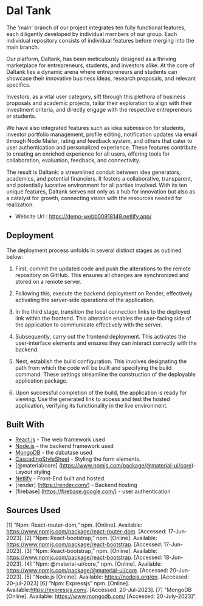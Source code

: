 # Dal Tank

The 'main' branch of our project integrates ten fully functional features, each diligently developed by individual members of our group. Each individual repository consists of individual features before merging into the main branch.

Our platform, Daltank, has been meticulously designed as a thriving marketplace for entrepreneurs, students, and investors alike. At the core of Daltank lies a dynamic arena where entrepreneurs and students can showcase their innovative business ideas, research proposals, and relevant specifics.

Investors, as a vital user category, sift through this plethora of business proposals and academic projects, tailor their exploration to align with their investment criteria, and directly engage with the respective entrepreneurs or students.

We have also integrated features such as idea submission for students, investor portfolio management, profile editing, notification updates via email through Node Mailer, rating and feedback system, and others that cater to user authentication and personalized experience. These features contribute to creating an enriched experience for all users, offering tools for collaboration, evaluation, feedback, and connectivity.

The result is Daltank: a streamlined conduit between idea generators, academics, and potential financiers. It fosters a collaborative, transparent, and potentially lucrative environment for all parties involved. With its ten unique features, Daltank serves not only as a hub for innovation but also as a catalyst for growth, connecting vision with the resources needed for realization.

- Website Url : <https://demo-webb00918149.netlify.app/>

## Deployment

The deployment process unfolds in several distinct stages as outlined below:

1. First, commit the updated code and push the alterations to the remote repository on GitHub. This ensures all changes are synchronized and stored on a remote server.

2. Following this, execute the backend deployment on Render, effectively activating the server-side operations of the application.

3. In the third stage, transition the local connection links to the deployed link within the frontend. This alteration enables the user-facing side of the application to communicate effectively with the server.

4. Subsequently, carry out the frontend deployment. This activates the user-interface elements and ensures they can interact correctly with the backend.

5. Next, establish the build configuration. This involves designating the path from which the code will be built and specifying the build command. These settings streamline the construction of the deployable application package.

6. Upon successful completion of the build, the application is ready for viewing. Use the generated link to access and test the hosted application, verifying its functionality in the live environment.

## Built With

- [React.js](https://react.dev/) - The web framework used
- [Node.js](https://nodejs.org/en) - the backend framework used
- [MongoDB](https://www.mongodb.com/cloud/atlas/) - the dabatase used
- [CascadingStyleSheet](https://legacy.reactjs.org/docs/faq-styling.html) - Styling the form elements.
- [@material/core] (https://www.npmjs.com/package/@material-ui/core)- Layout styling
- [Netlify](https://app.netlify.com/) - Front-End built and hosted.
- [render] (https://render.com/) - Backend hosting
- [firebase] (https://firebase.google.com/) - user authentication

## Sources Used

[1] “Npm: React-router-dom,” npm. [Online]. Available: https://www.npmjs.com/package/react-router-dom. [Accessed: 17-Jun-2023].
[2] “Npm: React-bootstrap,” npm. [Online]. Available: https://www.npmjs.com/package/react-bootstrap. [Accessed: 17-Jun-2023].
[3] “Npm: React-bootstrap,” npm. [Online]. Available: https://www.npmjs.com/package/react-bootstrap. [Accessed: 18-Jun-2023].
[4] “Npm: @material-ui/core,” npm. [Online]. Available: https://www.npmjs.com/package/@material-ui/core. [Accessed: 20-Jun-2023].
[5] "Node.js [Online]. Available: https://nodejs.org/en. [Accessed: 20-jul-2023]
[6] “Npm: Expressjs” npm. [Online]. Available:https://expressjs.com/. [Accessed: 20-Jul-2023].
[7] "MongoDB [Online]. Available: https://www.mongodb.com/ [Accessed: 20-July-2023]".
